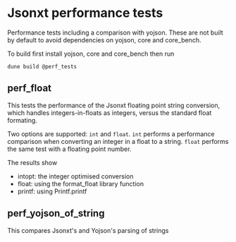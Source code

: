 # Jsonxt performance tests

Performance tests including a comparison with yojson.
These are not built by default to avoid dependencies
on yojson, core and core\_bench.

To build first install yojson, core and core\_bench then
run

```
dune build @perf_tests
```

## perf\_float
This tests the performance of the Jsonxt floating point string conversion,
which handles integers-in-floats as integers, versus the standard float
formating.

Two options are supported: `int` and `float`. `int` performs
a performance comparison when converting an integer in a
float to a string. `float` performs the same test with a 
floating point number.

The results show
- intopt: the integer optimised conversion
- float: using the format\_float library function
- printf: using Printf.printf

## perf\_yojson\_of\_string
This compares Jsonxt's and Yojson's parsing of strings

